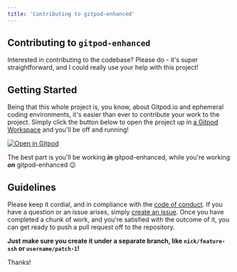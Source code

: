 ```yaml
---
title: 'Contributing to gitpod-enhanced'
---
```


## Contributing to `gitpod-enhanced`

Interested in contributing to the codebase? Please do - it's super straightforward, and I could really use your help
with this project!

## Getting Started

Being that this whole project is, you know, about Gitpod.io and ephemeral coding environments, it's easier than ever to
contribute your work to the project. Simply click the button below to open the project up in
[a Gitpod Workspace](https://gitpod.io) and you'll be off and running!

[![Open in Gitpod](https://gitpod.io/button/open-in-gitpod.svg)](https://gitpod.io/#https://github.com/nberlette/gitpod-enhanced)

The best part is you'll be working **_in_** gitpod-enhanced, while you're working **_on_** gitpod-enhanced :wink:

## Guidelines

Please keep it cordial, and in compliance with the [code of conduct](./conduct). If you have a question or an issue
arises, simply [create an issue](https://github.com/nberlette/gitpod-enhanced/issues). Once you have completed a chunk
of work, and you're satisfied with the outcome of it, you can get ready to push a pull request off to the repository.

**Just make sure you create it under a separate branch, like `nick/feature-ssh` or `username/patch-1`!**

Thanks!
